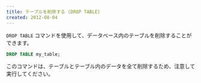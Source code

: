```yaml
---
title: テーブルを削除する (DROP TABLE)
created: 2012-08-04
---
```


`DROP TABLE` コマンドを使用して、データベース内のテーブルを削除することができます。

~~~ sql
DROP TABLE my_table;
~~~

このコマンドは、テーブルとテーブル内のデータを全て削除するため、注意して実行してください。

